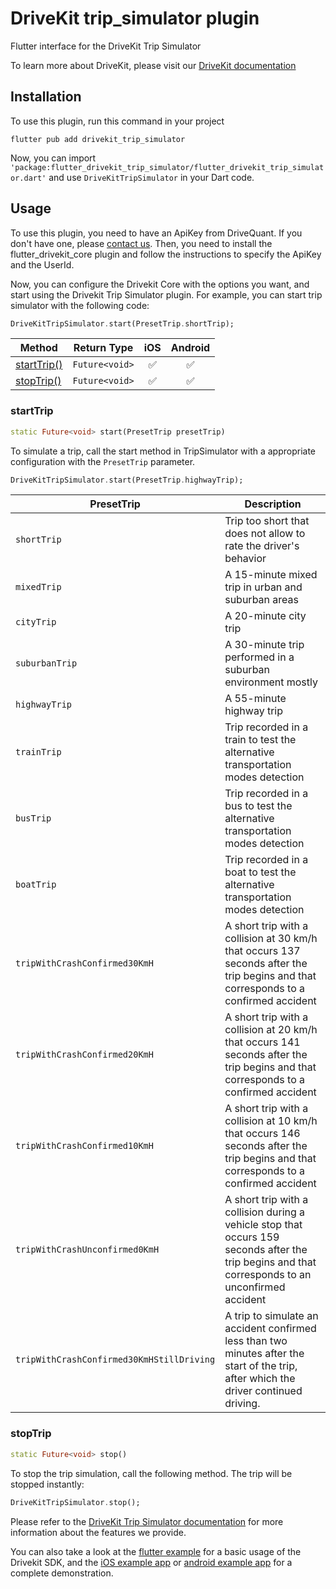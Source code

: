 # DriveKit trip_simulator plugin

Flutter interface for the DriveKit Trip Simulator

To learn more about DriveKit, please visit our [DriveKit documentation](https://docs.drivequant.com/)

## Installation

To use this plugin, run this command in your project

```
flutter pub add drivekit_trip_simulator
```

Now, you can import `'package:flutter_drivekit_trip_simulator/flutter_drivekit_trip_simulator.dart'` and use `DriveKitTripSimulator` in your Dart code.

## Usage

To use this plugin, you need to have an ApiKey from DriveQuant. If you don't have one, please [contact us](https://info.drivequant.com/contact/).
Then, you need to install the flutter_drivekit_core plugin and follow the instructions to specify the ApiKey and the UserId.

Now, you can configure the Drivekit Core with the options you want, and start using the Drivekit Trip Simulator plugin. For example, you can start trip simulator with the following code:

```dart
DriveKitTripSimulator.start(PresetTrip.shortTrip);
```

| Method                    | Return Type    | iOS | Android |
| ------------------------- | -------------- | :-: | :-----: |
| [startTrip()](#starttrip) | `Future<void>` | ✅  |   ✅    |
| [stopTrip()](#stoptrip)   | `Future<void>` | ✅  |   ✅    |

### startTrip

```dart
static Future<void> start(PresetTrip presetTrip)
```

To simulate a trip, call the start method in TripSimulator with a appropriate configuration with the `PresetTrip` parameter.

```dart
DriveKitTripSimulator.start(PresetTrip.highwayTrip);
```

| PresetTrip                                  | Description
| ------------------------------------------- | ---------------------- |
| `shortTrip`                                 |  Trip too short that does not allow to rate the driver's behavior |
| `mixedTrip`                                 |  A 15-minute mixed trip in urban and suburban areas |
| `cityTrip`                                  |  A 20-minute city trip |
| `suburbanTrip`                              |  A 30-minute trip performed in a suburban environment mostly |
| `highwayTrip`                               |  A 55-minute highway trip |
| `trainTrip`                                 |  Trip recorded in a train to test the alternative transportation modes detection |
| `busTrip`                                   |  Trip recorded in a bus to test the alternative transportation modes detection |
| `boatTrip`                                  |  Trip recorded in a boat to test the alternative transportation modes detection |
| `tripWithCrashConfirmed30KmH`               |  A short trip with a collision at 30 km/h that occurs 137 seconds after the trip begins and that corresponds to a confirmed accident |
| `tripWithCrashConfirmed20KmH`              | A short trip with a collision at 20 km/h that occurs 141 seconds after the trip begins and that corresponds to a confirmed accident |
| `tripWithCrashConfirmed10KmH`             | A short trip with a collision at 10 km/h that occurs 146 seconds after the trip begins and that corresponds to a confirmed accident |
| `tripWithCrashUnconfirmed0KmH`            | A short trip with a collision during a vehicle stop that occurs 159 seconds after the trip begins and that corresponds to an unconfirmed accident |
| `tripWithCrashConfirmed30KmHStillDriving` | A trip to simulate an accident confirmed less than two minutes after the start of the trip, after which the driver continued driving. |



### stopTrip

```dart
static Future<void> stop()
```

To stop the trip simulation, call the following method. The trip will be stopped instantly:

```dart
DriveKitTripSimulator.stop();
```


Please refer to the [DriveKit Trip Simulator documentation](https://docs.drivequant.com/trip-analysis/trip-simulator) for more information about the features we provide.

You can also take a look at the [flutter example](https://github.com/DriveQuantPublic/flutter-drivekit/tree/main/packages/drivekit_core/flutter_drivekit_core/example) for a basic usage of the Drivekit SDK, and the [iOS example app](https://github.com/DriveQuantPublic/drivekit-quickstart-ios) or [android example app](https://github.com/DriveQuantPublic/drivekit-quickstart-android) for a complete demonstration.
